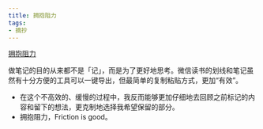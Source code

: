 ```yaml
---
title: 拥抱阻力
tags:
- 摘抄
---
```

[拥抱阻力](https://www.sixian.li/writing/friction-is-good)

做笔记的目的从来都不是「记」，而是为了更好地思考。微信读书的划线和笔记虽然有十分方便的工具可以一键导出，但最简单的复制粘贴方式，更加“有效”。
- 在这个不高效的、缓慢的过程中，我反而能够更加仔细地去回顾之前标记的内容和留下的想法，更克制地选择我希望保留的部分。
- 拥抱阻力，Friction is good。